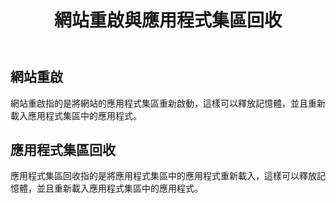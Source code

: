 ﻿---
title: 網站重啟與應用程式集區回收
layout: default
parent: IIS
---

## 網站重啟
網站重啟指的是將網站的應用程式集區重新啟動，這樣可以釋放記憶體，並且重新載入應用程式集區中的應用程式。
 

## 應用程式集區回收
應用程式集區回收指的是將應用程式集區中的應用程式重新載入，這樣可以釋放記憶體，並且重新載入應用程式集區中的應用程式。